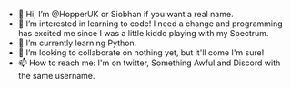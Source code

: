 - 👋 Hi, I’m @HopperUK or Siobhan if you want a real name.
- 👀 I’m interested in learning to code! I need a change and programming has excited me since I was a little kiddo playing with my Spectrum.
- 🌱 I’m currently learning Python.
- 💞️ I’m looking to collaborate on nothing yet, but it'll come I'm sure!
- 📫 How to reach me: I'm on twitter, Something Awful and Discord with the same username.

<!---
HopperUK/HopperUK is a ✨ special ✨ repository because its `README.md` (this file) appears on your GitHub profile.
You can click the Preview link to take a look at your changes.
--->
